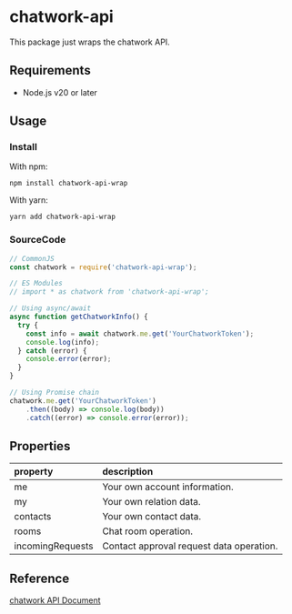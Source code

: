 # chatwork-api

This package just wraps the chatwork API.

## Requirements

- Node.js v20 or later

## Usage

### Install

With npm:

```
npm install chatwork-api-wrap
```

With yarn:

```
yarn add chatwork-api-wrap
```

### SourceCode

```js
// CommonJS
const chatwork = require('chatwork-api-wrap');

// ES Modules
// import * as chatwork from 'chatwork-api-wrap';

// Using async/await
async function getChatworkInfo() {
  try {
    const info = await chatwork.me.get('YourChatworkToken');
    console.log(info);
  } catch (error) {
    console.error(error);
  }
}

// Using Promise chain
chatwork.me.get('YourChatworkToken')
    .then((body) => console.log(body))
    .catch((error) => console.error(error));
```

## Properties

| property         | description                              |
| :--------------- | :--------------------------------------- |
| me               | Your own account information.            |
| my               | Your own relation data.                  |
| contacts         | Your own contact data.                   |
| rooms            | Chat room operation.                     |
| incomingRequests | Contact approval request data operation. |

## Reference

[chatwork API Document](http://developer.chatwork.com/ja/endpoints.html)
